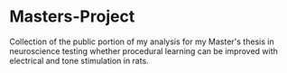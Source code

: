 # Masters-Project

Collection of the public portion of my analysis for my Master's thesis in neuroscience testing whether procedural learning can be improved with electrical and tone stimulation in rats. 
